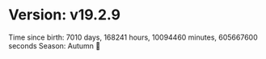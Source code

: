# Version: v19.2.9
Time since birth: 7010 days, 168241 hours, 10094460 minutes, 605667600 seconds
Season: Autumn 🍁
